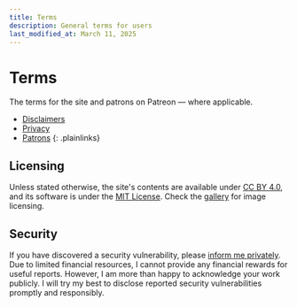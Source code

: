 ```yaml
---
title: Terms
description: General terms for users
last_modified_at: March 11, 2025
---
```


# Terms
The terms for the site and patrons on Patreon — where applicable.

- [Disclaimers](/terms/disclaimers/)
- [Privacy](/terms/privacy/)
- [Patrons](/terms/patrons/)
{: .plainlinks}

## Licensing
Unless stated otherwise, the site's contents are available under <a href="https://creativecommons.org/licenses/by/4.0/" target="_blank">CC BY 4.0</a>, and its software is under the <a href="https://choosealicense.com/licenses/mit/" target="_blank">MIT License</a>. Check the [gallery](/gallery/) for image licensing.

## Security
If you have discovered a security vulnerability, please <a href="https://tally.so/r/mOaDRp" target="_blank">inform me privately</a>. Due to limited financial resources, I cannot provide any financial rewards for useful reports. However, I am more than happy to acknowledge your work publicly. I will try my best to disclose reported security vulnerabilities promptly and responsibly.